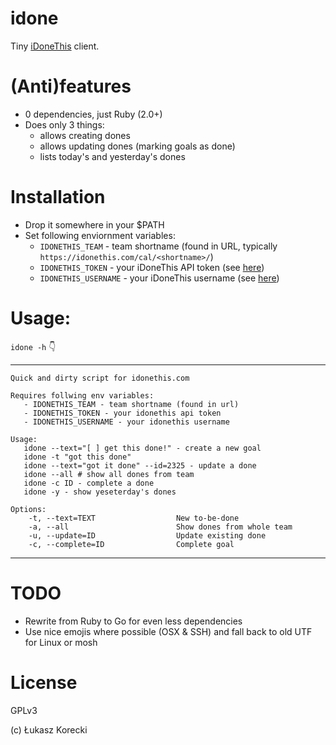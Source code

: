 # idone


Tiny [iDoneThis](https://idonethis.com) client.

# (Anti)features

- 0 dependencies, just Ruby (2.0+)
- Does only 3 things:
  - allows creating dones
  - allows updating dones (marking goals as done)
  - lists today's and yesterday's dones

# Installation

- Drop it somewhere in your $PATH
- Set following enviornment variables:
  - `IDONETHIS_TEAM` - team shortname (found in URL, typically `https://idonethis.com/cal/<shortname>/`)
  - `IDONETHIS_TOKEN` - your iDoneThis API token (see [here](https://idonethis.com/api/token/))
  - `IDONETHIS_USERNAME` - your iDoneThis username (see [here](https://idonethis.com/accounts/settings/account/))


# Usage:


`idone -h` :point_down:

---


```
Quick and dirty script for idonethis.com

Requires follwing env variables:
   - IDONETHIS_TEAM - team shortname (found in url)
   - IDONETHIS_TOKEN - your idonethis api token
   - IDONETHIS_USERNAME - your idonethis username

Usage:
   idone --text="[ ] get this done!" - create a new goal
   idone -t "got this done"
   idone --text="got it done" --id=2325 - update a done
   idone --all # show all dones from team
   idone -c ID - complete a done
   idone -y - show yeseterday's dones

Options:
    -t, --text=TEXT                  New to-be-done
    -a, --all                        Show dones from whole team
    -u, --update=ID                  Update existing done
    -c, --complete=ID                Complete goal

```

---

# TODO

- Rewrite from Ruby to Go for even less dependencies
- Use nice emojis where possible (OSX & SSH) and fall back to old UTF for
  Linux or mosh

# License

GPLv3

(c) Łukasz Korecki
